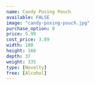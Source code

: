 ```yaml
---
name: Candy Posing Pouch
available: FALSE
image: "candy-posing-pouch.jpg"
purchase_option: 0
price: 5.99
cost_price: 3.89
width: 180
height: 160
depth: 37
weight: 335
type: [Novelty]
free: [Alcohol]
---
```


